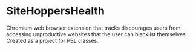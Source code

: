 # SiteHoppersHealth
Chromium web browser extension that tracks discourages users from accessing unproductive websites that the user can blacklist themselves. 
Created as a project for PBL classes.
